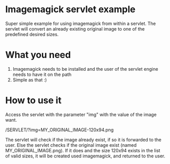 # Imagemagick servlet example 
Super simple example for using imagemagick from within a servlet. The servlet will convert an already existing original 
image to one of the predefined desired sizes. 

# What you need
1. Imagemagick needs to be installed and the user of the servlet engine needs to have it on the path
2. Simple as that :)

# How to use it
Access the servlet with the parameter "img" with the value of the image want.

/SERVLET/?img=MY_ORIGINAL_IMAGE-120x94.png</li>

The servlet will check if the image already exist, if so it is forwarded to the user. Else the servlet checks if the 
original image exist (named MY_ORIGINAL_IMAGE.png). If it does and the size 120x94 exists in the list of valid sizes, 
it will be created used imagemagick, and returned to the user.